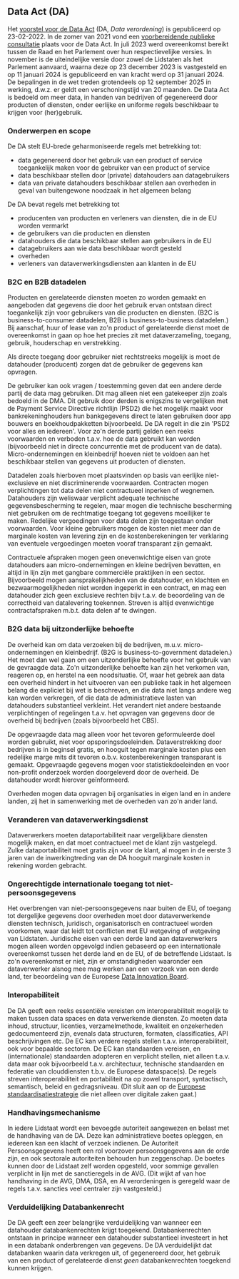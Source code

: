 ## Data Act  (DA)
Het [voorstel voor de Data Act](https://ec.europa.eu/commission/presscorner/detail/en/ip_22_1113) (DA, *Data verordening*) is gepubliceerd op 23-02-2022. 
In de zomer van 2021 vond een [voorbereidende publieke consultatie](https://digital-strategy.ec.europa.eu/en/consultations/public-consultation-data-act) plaats voor de Data Act. In juli 2023 werd overeenkomst bereikt tussen de Raad en het Parlement over hun respectievelijke versies. In  november is de uiteindelijke versie door zowel de Lidstaten als het Parlement aanvaard, waarna deze op 23 december 2023 is vastgesteld en op 11 januari 2024 is gepubliceerd en van kracht werd op 31 januari 2024. De bepalingen in de wet treden grotendeels op 12 september 2025 in werking, d.w.z. er geldt een verschoningstijd van 20 maanden.  De Data Act is bedoeld om meer data, in handen van bedrijven of gegenereerd door producten of diensten, onder eerlijke en uniforme regels beschikbaar te krijgen voor (her)gebruik.

### Onderwerpen en scope
De DA stelt EU-brede geharmoniseerde regels met betrekking tot:
- data gegenereerd door het gebruik van een product of service toegankelijk maken voor de gebruiker van een product of service
- data beschikbaar stellen door (private) datahouders aan datagebruikers
- data van private datahouders beschikbaar stellen aan overheden in geval van buitengewone noodzaak in het algemeen belang

De DA bevat regels met betrekking tot 
- producenten van producten en verleners van diensten, die in de EU worden vermarkt
- de gebruikers van die producten en diensten
- datahouders die data beschikbaar stellen aan gebruikers in de EU
- datagebruikers aan wie data beschikbaar wordt gesteld
- overheden
- verleners van dataverwerkingsdiensten aan klanten in de EU

### B2C en B2B datadelen
Producten en gerelateerde diensten moeten zo worden gemaakt en aangeboden dat gegevens die door het gebruik ervan ontstaan direct toegankelijk zijn voor gebruikers van die producten en diensten. (B2C is business-to-consumer datadelen, B2B is business-to-business datadelen.)
Bij aanschaf, huur of lease van zo'n product of gerelateerde dienst moet de overeenkomst in gaan op hoe het precies zit met dataverzameling, toegang, gebruik, houderschap en verstrekking.

Als directe toegang door gebruiker niet rechtstreeks mogelijk is moet de datahouder (producent) zorgen dat de gebruiker de gegevens kan opvragen.

De gebruiker kan ook vragen / toestemming geven dat een andere derde partij de data mag gebruiken. Dit mag alleen niet een gatekeeper zijn zoals bedoeld in de DMA. Dit gebruik door derden is enigszins te vergelijken met de Payment Service Directive richtlijn (PSD2) die het mogelijk maakt voor bankrekeninghouders hun bankgegevens direct te laten gebruiken door app bouwers en boekhoudpakketten bijvoorbeeld. De DA regelt in die zin 'PSD2 voor alles en iedereen'. Voor zo'n derde partij gelden een reeks voorwaarden en verboden t.a.v. hoe de data gebruikt kan worden (bijvoorbeeld niet in directe concurrentie met de producent van de data).
Micro-ondernemingen en kleinbedrijf hoeven niet te voldoen aan het beschikbaar stellen van gegevens uit producten of diensten.

Datadelen zoals hierboven moet plaatsvinden op basis van eerlijke niet-exclusieve en niet discriminerende voorwaarden. Contracten mogen verplichtingen tot data delen niet contractueel inperken of wegnemen. Datahouders zijn weliswaar verplicht adequate technische gegevensbescherming te regelen, maar mogen die technische bescherming niet gebruiken om de rechtmatige toegang tot gegevens moeilijker te maken.
Redelijke vergoedingen voor data delen zijn toegestaan onder voorwaarden. Voor kleine gebruikers mogen de kosten niet meer dan de marginale kosten van levering zijn en de kostenberekeningen ter verklaring van eventuele vergoedingen moeten vooraf transparant zijn gemaakt. 

Contractuele afspraken mogen geen onevenwichtige eisen van grote datahouders aan micro-ondernemingen en kleine bedrijven bevatten, en altijd in lijn zijn met gangbare commerciële praktijken in een sector. Bijvoorbeeld mogen aansprakelijkheden van de datahouder, en klachten en bezwaarmogelijkheden niet worden ingeperkt in een contract, en mag een datahouder zich geen exclusieve rechten bijv t.a.v. de beoordeling van de correctheid van datalevering toekennen. Streven is altijd evenwichtige contractafspraken m.b.t. data delen af te dwingen.

### B2G data bij uitzonderlijke behoefte
De overheid kan om data verzoeken bij de bedrijven, m.u.v. micro-ondernemingen en kleinbedrijf. (B2G is business-to-government datadelen.)
Het moet dan wel gaan om een uitzonderlijke behoefte voor het gebruik van de gevraagde data. 
Zo'n uitzonderlijke behoefte kan zijn het verkomen van, reageren op, en herstel na een noodsituatie. Of, waar het gebrek aan data een overheid hindert in het uitvoeren van een publieke taak in het algemeen belang die expliciet bij wet is beschreven, en die data niet langs andere weg kan worden verkregen, of die data de administratieve lasten van datahouders substantieel verkleint. Het verandert niet andere bestaande verplichtingen of regelingen t.a.v. het opvragen van gegevens door de overheid bij bedrijven (zoals bijvoorbeeld het CBS). 

De opgevraagde data mag alleen voor het tevoren geformuleerde doel worden gebruikt, niet voor opsporingsdoeleinden. Dataverstrekking door bedrijven is in beginsel gratis, en hooguit tegen marginale kosten plus een redelijke marge mits dit tevoren o.b.v. kostenberekeningen transparant is gemaakt. Opgevraagde gegevens mogen voor statistiekdoeleinden en voor non-profit onderzoek worden doorgeleverd door de overheid. De datahouder wordt hierover geïnformeerd.

Overheden mogen data opvragen bij organisaties in eigen land en in andere landen, zij het in samenwerking met de overheden van zo'n ander land.

### Veranderen van dataverwerkingsdienst
Dataverwerkers moeten dataportabiliteit naar vergelijkbare diensten mogelijk maken, en dat moet contractueel met de klant zijn vastgelegd. Zulke dataportabiliteit moet gratis zijn voor de klant, al mogen in de eerste 3 jaren van de inwerkingtreding van de DA hooguit marginale kosten in rekening worden gebracht. 

### Ongerechtigde internationale toegang tot niet-persoonsgegevens
Het overbrengen van niet-persoonsgegevens naar buiten de EU, of toegang tot dergelijke gegevens door overheden moet door dataverwerkende diensten technisch, juridisch, organisatorisch en contractueel worden voorkomen, waar dat leidt tot conflicten met EU wetgeving of wetgeving van Lidstaten.
Juridische eisen van een derde land aan dataverwerkers mogen alleen worden opgevolgd indien gebaseerd op een internationale overeenkomst tussen het derde land en de EU, of de betreffende Lidstaat. Is zo'n overeenkomst er niet, zijn er omstandigheden waaronder een dataverwerker alsnog mee mag werken aan een verzoek van een derde land, ter beoordeling van de Europese [Data Innovation Board](#data-innovation-board).

### Interopabiliteit
De DA geeft een reeks essentiële vereisten om interoperabiliteit mogelijk te maken tussen data spaces en data verwerkende diensten. Zo moeten data inhoud, structuur, licenties, verzamelmethode, kwaliteit en onzekerheden gedocumenteerd zijn, evenals data structuren, formaten, classificaties, API beschrijvingen etc. De EC kan verdere regels stellen t.a.v. interoperabiliteit, ook voor bepaalde sectoren. De EC kan standaarden vereisen, en (internationale) standaarden adopteren en verplicht stellen, niet alleen t.a.v. data maar ook bijvoorbeeld t.a.v. architectuur, technische standaarden en federatie van clouddiensten t.b.v. de Europese dataspace(s). De regels streven interoperabiliteit en portabiliteit na op zowel transport, syntactisch, semantisch, beleid en gedragsniveau. (Dit sluit aan op de [Europese standaardisatiestrategie](https://ec.europa.eu/commission/presscorner/detail/nl/qanda_22_662) die niet alleen over digitale zaken gaat.)

### Handhavingsmechanisme
In iedere Lidstaat wordt een bevoegde autoriteit aangewezen en belast met de handhaving van de DA. Deze kan administratieve boetes opleggen, en iedereen kan een klacht of verzoek indienen. De Autoriteit Persoonsgegevens heeft een rol voorzover persoonsgegevens aan de orde zijn, en ook sectorale autoriteiten behouden hun zeggenschap. De boetes kunnen door de Lidstaat zelf worden opgesteld, voor sommige gevallen verplicht in lijn met de sanctieregels in de AVG. (Dit wijkt af van hoe handhaving in de AVG, DMA, DSA, en AI verordeningen is geregeld waar de regels t.a.v. sancties veel centraler zijn vastgesteld.)

### Verduidelijking Databankenrecht
De DA geeft een zeer belangrijke verduidelijking van wanneer een datahouder databankenrechten krijgt toegekend. Databankenrechten ontstaan in principe wanneer een datahouder substantieel investeert in het in een databank onderbrengen van gegevens. De DA verduidelijkt dat databanken waarin data verkregen uit, of gegenereerd door, het gebruik van een product of gerelateerde dienst _geen_ databankenrechten toegekend kunnen krijgen. 


